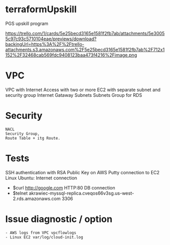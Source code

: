 # terraformUpskill
PGS upskill program

https://trello.com/1/cards/5e25becd3165e1581f2fb7ab/attachments/5e30055c97c93c5710104eae/previews/download?backingUrl=https%3A%2F%2Ftrello-attachments.s3.amazonaws.com%2F5e25becd3165e1581f2fb7ab%2F712x1152%2F32468cab569fdc9408123baa473f4216%2Fimage.png


# VPC 
VPC with Internet Access with two or more EC2 with separate subnet and security group
  Internet Gataway
  Subnets
  Subnets Group for RDS
# Security  
	NACL
	Security Group,
	Route Table + itg Route.

# Tests
  SSH authentication with RSA Public Key on AWS
  Putty connection to EC2 Linux Ubuntu:
    Internet connection
 - $curl http://google.com HTTP:80
   DB connection
 - $telnet akrawiec-myssql-replica.cveqos66v3sg.us-west-2.rds.amazonaws.com 3306
  
# Issue diagnostic / option    
    - AWS logs from VPC vpcflowlogs
    - Linux EC2 var/log/cloud-init.log

 
